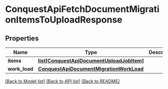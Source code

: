 # ConquestApiFetchDocumentMigrationItemsToUploadResponse

## Properties
Name | Type | Description | Notes
------------ | ------------- | ------------- | -------------
**items** | [**list[ConquestApiDocumentUploadJobItem]**](ConquestApiDocumentUploadJobItem.md) |  | [optional] 
**work_load** | [**ConquestApiDocumentMigrationWorkLoad**](ConquestApiDocumentMigrationWorkLoad.md) |  | [optional] 

[[Back to Model list]](../README.md#documentation-for-models) [[Back to API list]](../README.md#documentation-for-api-endpoints) [[Back to README]](../README.md)


